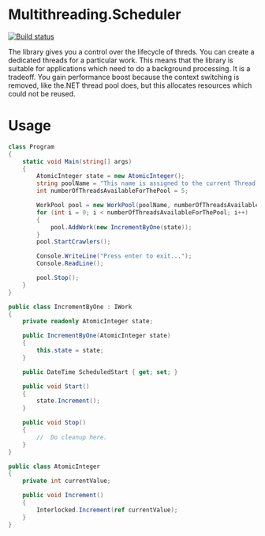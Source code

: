 Multithreading.Scheduler 
========================
[![Build status](https://ci.appveyor.com/api/projects/status/g83gf2h2mqdna2o8)](https://ci.appveyor.com/project/mynkow/multithreading-scheduler-929)


The library gives you a control over the lifecycle of threds. You can create a dedicated threads for a particular work. This means that the library is suitable for applications which need to do a background processing. It is a tradeoff. You gain performance boost because the context switching is removed, like the.NET thread pool does, but this allocates resources which could not be reused.

Usage 
=====


```C#
class Program
{
    static void Main(string[] args)
    {
        AtomicInteger state = new AtomicInteger();
        string poolName = "This name is assigned to the current Thread.Name";
        int numberOfThreadsAvailableForThePool = 5;

        WorkPool pool = new WorkPool(poolName, numberOfThreadsAvailableForThePool);
        for (int i = 0; i < numberOfThreadsAvailableForThePool; i++)
        {
            pool.AddWork(new IncrementByOne(state));
        }
        pool.StartCrawlers();

        Console.WriteLine("Press enter to exit...");
        Console.ReadLine();

        pool.Stop();
    }
}

public class IncrementByOne : IWork
{
    private readonly AtomicInteger state;

    public IncrementByOne(AtomicInteger state)
    {
        this.state = state;
    }

    public DateTime ScheduledStart { get; set; }

    public void Start()
    {
        state.Increment();
    }

    public void Stop()
    {
        //  Do cleanup here.
    }
}

public class AtomicInteger
{
    private int currentValue;

    public void Increment()
    {
        Interlocked.Increment(ref currentValue);
    }
}
```
